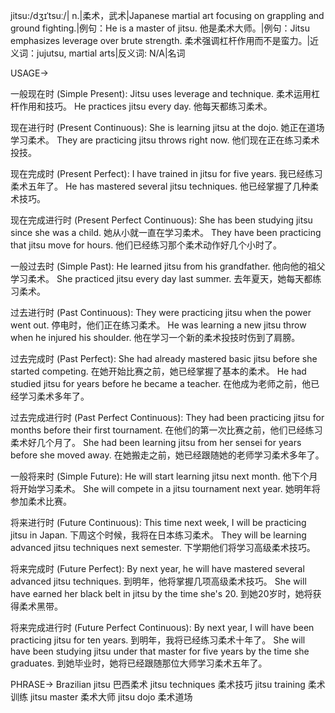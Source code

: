 jitsu:/dʒɪˈtsuː/| n.|柔术，武术|Japanese martial art focusing on grappling and ground fighting.|例句：He is a master of jitsu. 他是柔术大师。|例句：Jitsu emphasizes leverage over brute strength. 柔术强调杠杆作用而不是蛮力。|近义词：jujutsu, martial arts|反义词: N/A|名词


USAGE->

一般现在时 (Simple Present):
Jitsu uses leverage and technique. 柔术运用杠杆作用和技巧。
He practices jitsu every day. 他每天都练习柔术。

现在进行时 (Present Continuous):
She is learning jitsu at the dojo. 她正在道场学习柔术。
They are practicing jitsu throws right now. 他们现在正在练习柔术投技。

现在完成时 (Present Perfect):
I have trained in jitsu for five years. 我已经练习柔术五年了。
He has mastered several jitsu techniques. 他已经掌握了几种柔术技巧。

现在完成进行时 (Present Perfect Continuous):
She has been studying jitsu since she was a child. 她从小就一直在学习柔术。
They have been practicing that jitsu move for hours. 他们已经练习那个柔术动作好几个小时了。

一般过去时 (Simple Past):
He learned jitsu from his grandfather. 他向他的祖父学习柔术。
She practiced jitsu every day last summer. 去年夏天，她每天都练习柔术。

过去进行时 (Past Continuous):
They were practicing jitsu when the power went out. 停电时，他们正在练习柔术。
He was learning a new jitsu throw when he injured his shoulder. 他在学习一个新的柔术投技时伤到了肩膀。

过去完成时 (Past Perfect):
She had already mastered basic jitsu before she started competing. 在她开始比赛之前，她已经掌握了基本的柔术。
He had studied jitsu for years before he became a teacher.  在他成为老师之前，他已经学习柔术多年了。

过去完成进行时 (Past Perfect Continuous):
They had been practicing jitsu for months before their first tournament. 在他们的第一次比赛之前，他们已经练习柔术好几个月了。
She had been learning jitsu from her sensei for years before she moved away. 在她搬走之前，她已经跟随她的老师学习柔术多年了。

一般将来时 (Simple Future):
He will start learning jitsu next month. 他下个月将开始学习柔术。
She will compete in a jitsu tournament next year. 她明年将参加柔术比赛。

将来进行时 (Future Continuous):
This time next week, I will be practicing jitsu in Japan.  下周这个时候，我将在日本练习柔术。
They will be learning advanced jitsu techniques next semester. 下学期他们将学习高级柔术技巧。

将来完成时 (Future Perfect):
By next year, he will have mastered several advanced jitsu techniques. 到明年，他将掌握几项高级柔术技巧。
She will have earned her black belt in jitsu by the time she's 20. 到她20岁时，她将获得柔术黑带。

将来完成进行时 (Future Perfect Continuous):
By next year, I will have been practicing jitsu for ten years. 到明年，我将已经练习柔术十年了。
She will have been studying jitsu under that master for five years by the time she graduates. 到她毕业时，她将已经跟随那位大师学习柔术五年了。


PHRASE->
Brazilian jitsu 巴西柔术
jitsu techniques 柔术技巧
jitsu training 柔术训练
jitsu master 柔术大师
jitsu dojo 柔术道场
